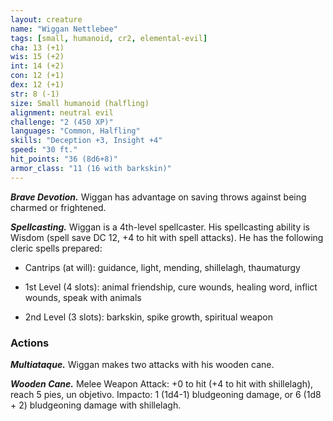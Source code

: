 ```yaml
---
layout: creature
name: "Wiggan Nettlebee"
tags: [small, humanoid, cr2, elemental-evil]
cha: 13 (+1)
wis: 15 (+2)
int: 14 (+2)
con: 12 (+1)
dex: 12 (+1)
str: 8 (-1)
size: Small humanoid (halfling)
alignment: neutral evil
challenge: "2 (450 XP)"
languages: "Common, Halfling"
skills: "Deception +3, Insight +4"
speed: "30 ft."
hit_points: "36 (8d6+8)"
armor_class: "11 (16 with barkskin)"
---
```


***Brave Devotion.*** Wiggan has advantage on saving throws against being charmed or frightened.

***Spellcasting.*** Wiggan is a 4th-level spellcaster. His spellcasting ability is Wisdom (spell save DC 12, +4 to hit with spell attacks). He has the following cleric spells prepared:

* Cantrips (at will): guidance, light, mending, shillelagh, thaumaturgy

* 1st Level (4 slots): animal friendship, cure wounds, healing word, inflict wounds, speak with animals

* 2nd Level (3 slots): barkskin, spike growth, spiritual weapon

### Actions

***Multiataque.*** Wiggan makes two attacks with his wooden cane.

***Wooden Cane.*** Melee Weapon Attack: +0 to hit (+4 to hit with shillelagh), reach 5 pies, un objetivo. Impacto: 1 (1d4-1) bludgeoning damage, or 6 (1d8 + 2) bludgeoning damage with shillelagh.